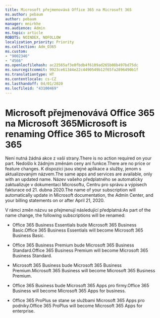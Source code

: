 ```yaml
---
title: Microsoft přejmenovává Office 365 na Microsoft 365
ms.author: pebaum
author: pebaum
manager: mnirkhe
ms.audience: Admin
ms.topic: article
ROBOTS: NOINDEX, NOFOLLOW
localization_priority: Priority
ms.collection: Adm_O365
ms.custom:
- "9002346"
- "4566"
ms.openlocfilehash: ac22565af3e0fbdb4f6109ad265b08b497bd75dc
ms.sourcegitcommit: 9923ce61344e22c4490549b12f65fa2896490b1f
ms.translationtype: HT
ms.contentlocale: cs-CZ
ms.lasthandoff: 04/01/2020
ms.locfileid: "43100469"
---
```

# <a name="microsoft-is-renaming-office-365-to-microsoft-365"></a><span data-ttu-id="70cb7-102">Microsoft přejmenovává Office 365 na Microsoft 365</span><span class="sxs-lookup"><span data-stu-id="70cb7-102">Microsoft is renaming Office 365 to Microsoft 365</span></span>

<span data-ttu-id="70cb7-103">Není nutná žádná akce z vaší strany.</span><span class="sxs-lookup"><span data-stu-id="70cb7-103">There is no action required on your part.</span></span> <span data-ttu-id="70cb7-104">Nedošlo k žádným změnám ceny ani funkce.</span><span class="sxs-lookup"><span data-stu-id="70cb7-104">There are no price or feature changes.</span></span> <span data-ttu-id="70cb7-105">K dispozici jsou stejné aplikace a služby, jenom s aktualizovaným názvem.</span><span class="sxs-lookup"><span data-stu-id="70cb7-105">The same apps and services are available, only with an updated name.</span></span> <span data-ttu-id="70cb7-106">Název vašeho předplatného se automaticky zaktualizuje v dokumentaci Microsoftu, Centru pro správu a výpisech fakturace od 21. dubna 2020.</span><span class="sxs-lookup"><span data-stu-id="70cb7-106">The name of your subscription will automatically update in Microsoft documentation, the Admin Center, and your billing statements on or after April 21, 2020.</span></span>

<span data-ttu-id="70cb7-107">V rámci změn názvu se přejmenují následující předplatná:</span><span class="sxs-lookup"><span data-stu-id="70cb7-107">As part of the name change, the following subscriptions will be renamed:</span></span>

- <span data-ttu-id="70cb7-108">Office 365 Business Essentials bude Microsoft 365 Business Basic.</span><span class="sxs-lookup"><span data-stu-id="70cb7-108">Office 365 Business Essentials will become Microsoft 365 Business Basic.</span></span>

- <span data-ttu-id="70cb7-109">Office 365 Business Premium bude Microsoft 365 Business Standard.</span><span class="sxs-lookup"><span data-stu-id="70cb7-109">Office 365 Business Premium will become Microsoft 365 Business Standard.</span></span>

- <span data-ttu-id="70cb7-110">Microsoft 365 Business bude Microsoft 365 Business Premium.</span><span class="sxs-lookup"><span data-stu-id="70cb7-110">Microsoft 365 Business will become Microsoft 365 Business Premium.</span></span>

- <span data-ttu-id="70cb7-111">Office 365 Business bude Microsoft 365 Apps pro firmy.</span><span class="sxs-lookup"><span data-stu-id="70cb7-111">Office 365 Business will become Microsoft 365 Apps for business.</span></span>

- <span data-ttu-id="70cb7-112">Office 365 ProPlus se stane se službami Microsoft 365 Apps pro podniky.</span><span class="sxs-lookup"><span data-stu-id="70cb7-112">Office 365 ProPlus will become Microsoft 365 Apps for enterprise.</span></span>
